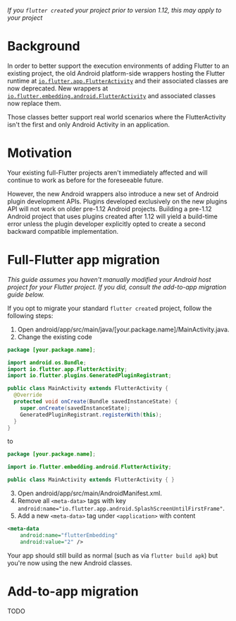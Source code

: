 _If you `flutter create`d your project prior to version 1.12, this may apply to your project_

# Background

In order to better support the execution environments of adding Flutter to an existing project, the old Android platform-side wrappers hosting the Flutter runtime at [`io.flutter.app.FlutterActivity`](https://github.com/flutter/engine/blob/master/shell/platform/android/io/flutter/app/FlutterActivity.java) and their associated classes are now deprecated. New wrappers at [`io.flutter.embedding.android.FlutterActivity`](https://github.com/flutter/engine/blob/master/shell/platform/android/io/flutter/embedding/android/FlutterActivity.java) and associated classes now replace them. 

Those classes better support real world scenarios where the FlutterActivity isn't the first and only Android Activity in an application. 

# Motivation

Your existing full-Flutter projects aren't immediately affected and will continue to work as before for the foreseeable future. 

However, the new Android wrappers also introduce a new set of Android plugin development APIs. Plugins developed exclusively on the new plugins API will not work on older pre-1.12 Android projects. Building a pre-1.12 Android project that uses plugins created after 1.12 will yield a build-time error unless the plugin developer explicitly opted to create a second backward compatible implementation. 

# Full-Flutter app migration
 
_This guide assumes you haven't manually modified your Android host project for your Flutter project. If you did, consult the add-to-app migration guide below._ 

If you opt to migrate your standard `flutter create`d project, follow the following steps:

1. Open android/app/src/main/java/[your.package.name]/MainActivity.java.
1. Change the existing code 
```java
package [your.package.name];

import android.os.Bundle;
import io.flutter.app.FlutterActivity;
import io.flutter.plugins.GeneratedPluginRegistrant;

public class MainActivity extends FlutterActivity {
  @Override
  protected void onCreate(Bundle savedInstanceState) {
    super.onCreate(savedInstanceState);
    GeneratedPluginRegistrant.registerWith(this);
  }
}
```

to 

```java
package [your.package.name];

import io.flutter.embedding.android.FlutterActivity;

public class MainActivity extends FlutterActivity { }
```
3. Open android/app/src/main/AndroidManifest.xml.
4. Remove all `<meta-data>` tags with key `android:name="io.flutter.app.android.SplashScreenUntilFirstFrame"`.
5. Add a new `<meta-data>` tag under `<application>` with content
```xml
<meta-data
    android:name="flutterEmbedding"
    android:value="2" />
```

Your app should still build as normal (such as via `flutter build apk`) but you're now using the new Android classes. 

# Add-to-app migration

TODO